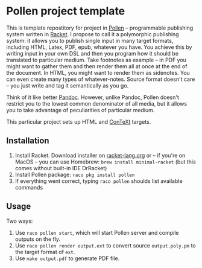 # Pollen project template

This is template repostitory for project in [Pollen](https://docs.racket-lang.org/pollen/) – programmable publishing system written in [Racket](https://racket-lang.org/). I propose to call it a polymorphic publishing system: it allows you to publish single input in many target formats, including HTML, Latex, PDF, epub, whatever you have. You achieve this by writing input in your own DSL and then you program how it should be translated to particular medium. Take footnotes as example – in PDF you might want to gather them and then render them all at once at the end of the document. In HTML, you might want to render them as sidenotes. You can even create many types of whatever-notes. Source format doesn't care – you just write and tag it semantically as you go.

Think of it like better [Pandoc](https://pandoc.org/). However, unlike Pandoc, Pollen doesn't restrict you to the lowest common denominator of all media, but it allows you to take advantage of peculiarities of particular medium.

This particular project sets up HTML and [ConTeXt](https://wiki.contextgarden.net/) targets.

## Installation

1. Install Racket. Download installer on [racket-lang.org](https://racket-lang.org/) or – if you're on MacOS – you can use Homebrew: `brew install minimal-racket` (but this comes without built-in IDE DrRacket)
2. Install Pollen package: `raco pkg install pollen`
3. If everything went correct, typing `raco pollen` shoulds list available commands

## Usage

Two ways:

1. Use `raco pollen start`, which will start Pollen server and compile outputs on the fly.
2. Use `raco pollen render output.ext` to convert source `output.poly.pm` to the target format of `ext`.
3. Use `make output.pdf` to generate PDF file.

